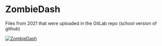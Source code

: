 # ZombieDash
Files from 2021 that were uploaded in the GitLab repo (school version of github)

[![ZombieDash](http://img.youtube.com/vi/uVIVFhByXI/0.jpg)](http://www.youtube.com/watch?v=uVIVFhByXI "Video Title")
